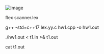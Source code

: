 ![image](https://github.com/refaelgoogel/CompiEx1/assets/30772976/587ed868-476c-4e8a-9ea3-6921cefce183)


flex scanner.lex

g++ -std=c++17 lex.yy.c hw1.cpp -o hw1.out

./hw1.out < t1.in >& t1.out

cat t1.out
